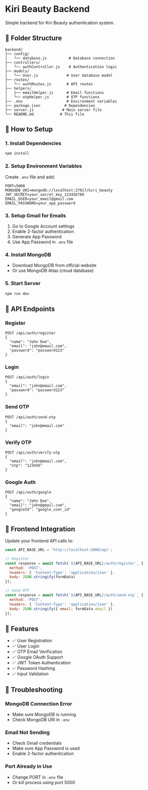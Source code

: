 # Kiri Beauty Backend

Simple backend for Kiri Beauty authentication system.

## 📁 Folder Structure
```
backend/
├── config/
│   └── database.js          # Database connection
├── controllers/
│   └── authController.js    # Authentication logic
├── models/
│   └── User.js             # User database model
├── routes/
│   └── authRoutes.js       # API routes
├── helpers/
│   ├── emailHelper.js      # Email functions
│   └── otpHelper.js        # OTP functions
├── .env                    # Environment variables
├── package.json           # Dependencies
├── server.js             # Main server file
└── README.md            # This file
```

## 🚀 How to Setup

### 1. Install Dependencies
```bash
npm install
```

### 2. Setup Environment Variables
Create `.env` file and add:
```
PORT=5000
MONGODB_URI=mongodb://localhost:27017/kiri_beauty
JWT_SECRET=your_secret_key_123456789
EMAIL_USER=your_email@gmail.com
EMAIL_PASSWORD=your_app_password
```

### 3. Setup Gmail for Emails
1. Go to Google Account settings
2. Enable 2-factor authentication
3. Generate App Password
4. Use App Password in `.env` file

### 4. Install MongoDB
- Download MongoDB from official website
- Or use MongoDB Atlas (cloud database)

### 5. Start Server
```bash
npm run dev
```

## 📡 API Endpoints

### Register
```
POST /api/auth/register
{
  "name": "John Doe",
  "email": "john@email.com",
  "password": "password123"
}
```

### Login
```
POST /api/auth/login
{
  "email": "john@email.com",
  "password": "password123"
}
```

### Send OTP
```
POST /api/auth/send-otp
{
  "email": "john@email.com"
}
```

### Verify OTP
```
POST /api/auth/verify-otp
{
  "email": "john@email.com",
  "otp": "123456"
}
```

### Google Auth
```
POST /api/auth/google
{
  "name": "John Doe",
  "email": "john@gmail.com",
  "googleId": "google_user_id"
}
```

## 🔧 Frontend Integration

Update your frontend API calls to:
```javascript
const API_BASE_URL = 'http://localhost:5000/api';

// Register
const response = await fetch(`${API_BASE_URL}/auth/register`, {
  method: 'POST',
  headers: { 'Content-Type': 'application/json' },
  body: JSON.stringify(formData)
});

// Send OTP
const response = await fetch(`${API_BASE_URL}/auth/send-otp`, {
  method: 'POST',
  headers: { 'Content-Type': 'application/json' },
  body: JSON.stringify({ email: formData.email })
});
```

## 🎯 Features
- ✅ User Registration
- ✅ User Login  
- ✅ OTP Email Verification
- ✅ Google OAuth Support
- ✅ JWT Token Authentication
- ✅ Password Hashing
- ✅ Input Validation

## 🐛 Troubleshooting

### MongoDB Connection Error
- Make sure MongoDB is running
- Check MongoDB URI in `.env`

### Email Not Sending
- Check Gmail credentials
- Make sure App Password is used
- Enable 2-factor authentication

### Port Already in Use
- Change PORT in `.env` file
- Or kill process using port 5000